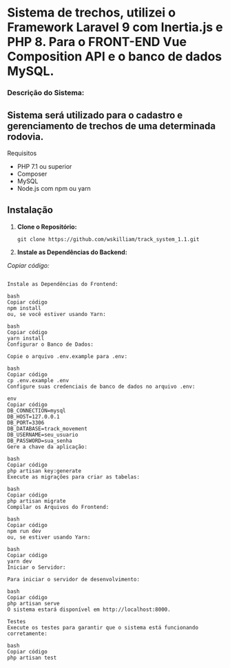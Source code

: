 <h1>Sistema de trechos, utilizei o Framework Laravel 9 com Inertia.js e PHP 8. Para o FRONT-END Vue Composition API e o banco de dados MySQL.</h1>

<h3>Descrição do Sistema:</h3>

<h2>Sistema será utilizado para o cadastro e gerenciamento de trechos de uma determinada rodovia. </h2>

 <p>Requisitos</p>

- PHP 7.1 ou superior
- Composer
- MySQL
- Node.js com npm ou yarn

## Instalação ##

1. **Clone o Repositório:**

   ````
   git clone https://github.com/wskilliam/track_system_1.1.git

2. **Instale as Dependências do Backend:**

_Copiar código:_

````composer install

Instale as Dependências do Frontend:

bash
Copiar código
npm install
ou, se você estiver usando Yarn:

bash
Copiar código
yarn install
Configurar o Banco de Dados:

Copie o arquivo .env.example para .env:

bash
Copiar código
cp .env.example .env
Configure suas credenciais de banco de dados no arquivo .env:

env
Copiar código
DB_CONNECTION=mysql
DB_HOST=127.0.0.1
DB_PORT=3306
DB_DATABASE=track_movement
DB_USERNAME=seu_usuario
DB_PASSWORD=sua_senha
Gere a chave da aplicação:

bash
Copiar código
php artisan key:generate
Execute as migrações para criar as tabelas:

bash
Copiar código
php artisan migrate
Compilar os Arquivos do Frontend:

bash
Copiar código
npm run dev
ou, se estiver usando Yarn:

bash
Copiar código
yarn dev
Iniciar o Servidor:

Para iniciar o servidor de desenvolvimento:

bash
Copiar código
php artisan serve
O sistema estará disponível em http://localhost:8000.

Testes
Execute os testes para garantir que o sistema está funcionando corretamente:

bash
Copiar código
php artisan test
